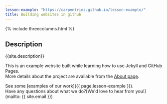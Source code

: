 ```yaml
---
lesson-example: "https://carpentries.github.io/lesson-example/"  
title: Building websites in github
---
```

{% include threecolumns.html %}


## Description
{{site.description}}

This is an example website built while learning how to use Jekyll and GitHub Pages.  
More details about the project are available from the [About page](About.md).

See some [examples of our work]({{ page.lesson-example }}).  
Have any questions about what we do?[We'd love to hear from you!] (mailto: {{ site.email }})
 

